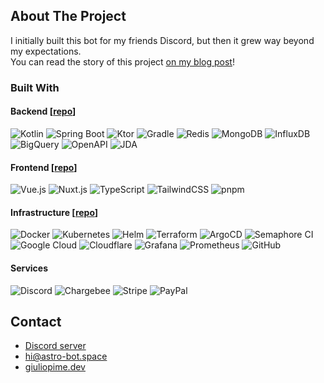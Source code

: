 <a id="readme-top"></a>


<!-- PROJECT SHIELDS -->
<!--
*** I'm using markdown "reference style" links for readability.
*** Reference links are enclosed in brackets [ ] instead of parentheses ( ).
*** See the bottom of this document for the declaration of the reference variables
*** for contributors-url, forks-url, etc. This is an optional, concise syntax you may use.
*** https://www.markdownguide.org/basic-syntax/#reference-style-links
-->

<!-- ABOUT THE PROJECT -->
## About The Project
I initially built this bot for my friends Discord, but then it grew way beyond my expectations.  
You can read the story of this project [on my blog post](https://giuliopime.dev/blog/so-i-built-a-discord-bot)!   


### Built With

#### Backend [[repo](https://github.com/bot-astro/astro)]
![Kotlin](https://img.shields.io/badge/Kotlin-7F52FF?style=for-the-badge&logo=Kotlin&logoColor=white)
![Spring Boot](https://img.shields.io/badge/SpringBoot-6DB33F.svg?&style=for-the-badge&logo=springboot&logoColor=white)
![Ktor](https://img.shields.io/badge/Ktor-7F52FF.svg?&style=for-the-badge&logo=ktor&logoColor=white)
![Gradle](https://img.shields.io/badge/Gradle-02303A.svg?&style=for-the-badge&logo=gradle&logoColor=white)
![Redis](https://img.shields.io/badge/Redis-DC382D.svg?&style=for-the-badge&logo=redis&logoColor=white)
![MongoDB](https://img.shields.io/badge/MongoDB-47A248.svg?&style=for-the-badge&logo=mongodb&logoColor=white)
![InfluxDB](https://img.shields.io/badge/InfluxDB-22ADF6.svg?&style=for-the-badge&logo=influxdb&logoColor=white)
![BigQuery](https://img.shields.io/badge/BigQuery-4285F4.svg?&style=for-the-badge&logo=googlebigquery&logoColor=white)
![OpenAPI](https://img.shields.io/badge/OpenAPI-6BA539.svg?&style=for-the-badge&logo=openapiinitiative&logoColor=white)
![JDA](https://img.shields.io/badge/JDA-202124.svg?&style=for-the-badge&logo=discord&logoColor=white)

#### Frontend [[repo](https://github.com/bot-astro/astro-bot.space)]
![Vue.js](https://img.shields.io/badge/Vue.js-4FC08D.svg?&style=for-the-badge&logo=vue.js&logoColor=white)
![Nuxt.js](https://img.shields.io/badge/Nuxt-002E3B.svg?&style=for-the-badge&logo=nuxt&logoColor=white)
![TypeScript](https://img.shields.io/badge/TypeScript-3178C6.svg?&style=for-the-badge&logo=typescript&logoColor=white)
![TailwindCSS](https://img.shields.io/badge/TailwindCSS-06B6D4.svg?&style=for-the-badge&logo=tailwindcss&logoColor=white)
![pnpm](https://img.shields.io/badge/pnpm-F69220.svg?&style=for-the-badge&logo=pnpm&logoColor=white)

#### Infrastructure [[repo](https://github.com/giuliopime/gport)]
![Docker](https://img.shields.io/badge/Docker-2496ED.svg?&style=for-the-badge&logo=docker&logoColor=white)
![Kubernetes](https://img.shields.io/badge/Kubernetes-326CE5.svg?&style=for-the-badge&logo=kubernetes&logoColor=white)
![Helm](https://img.shields.io/badge/Helm-0F1689.svg?&style=for-the-badge&logo=helm&logoColor=white)
![Terraform](https://img.shields.io/badge/Terraform-7B42BC.svg?&style=for-the-badge&logo=terraform&logoColor=white)
![ArgoCD](https://img.shields.io/badge/ArgoCD-EF7B4D.svg?&style=for-the-badge&logo=argo&logoColor=white)
![Semaphore CI](https://img.shields.io/badge/Semaphore%20CI-4B32C3.svg?&style=for-the-badge&logo=semaphoreci&logoColor=white)
![Google Cloud](https://img.shields.io/badge/Google%20Cloud-4285F4.svg?&style=for-the-badge&logo=googlecloud&logoColor=white)
![Cloudflare](https://img.shields.io/badge/Cloudflare-F38020.svg?&style=for-the-badge&logo=cloudflare&logoColor=white)
![Grafana](https://img.shields.io/badge/Grafana-F46800.svg?&style=for-the-badge&logo=grafana&logoColor=white)
![Prometheus](https://img.shields.io/badge/Prometheus-E6522C.svg?&style=for-the-badge&logo=prometheus&logoColor=white)
![GitHub](https://img.shields.io/badge/GitHub-181717.svg?&style=for-the-badge&logo=github&logoColor=white)

#### Services
![Discord](https://img.shields.io/badge/Discord-5865F2.svg?&style=for-the-badge&logo=discord&logoColor=white)
![Chargebee](https://img.shields.io/badge/Chargebee-ff3202.svg?&style=for-the-badge)
![Stripe](https://img.shields.io/badge/Stripe-646EDE.svg?&style=for-the-badge&logo=stripe&logoColor=white)
![PayPal](https://img.shields.io/badge/PayPal-00457C.svg?&style=for-the-badge&logo=paypal&logoColor=white)

<!-- CONTACT -->
## Contact

- [Discord server](https://astro-bot.space/support)
- [hi@astro-bot.space](mailto:hi@astro-bot.space)
- [giuliopime.dev](https://giuliopime.dev)
